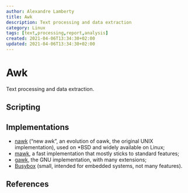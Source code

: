 ```yaml
---
author: Alexandre Lamberty
title: Awk
description: Text processing and data extraction
category: Linux
tags: [text,processing,report,analysis]
created: 2021-04-06T13:34:30+02:00
updated: 2021-04-06T13:34:30+02:00
---
```

# Awk

Text processing and data extraction.

## Scripting

## Implementations

- [nawk]() (“new awk”, an evolution of oawk, the original UNIX implementation),
	used on *BSD and widely available on Linux;
- [mawk](), a fast implementation that mostly sticks to standard features;
- [gawk](), the GNU implementation, with many extensions;
- [Busybox]() (small, intended for embedded systems, not many features).

## References
